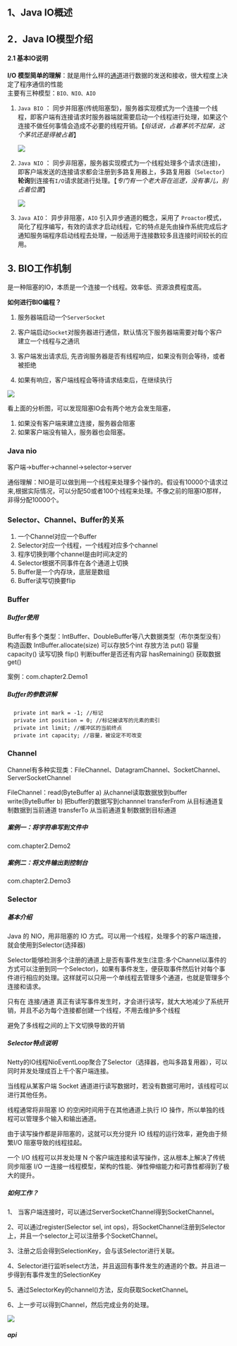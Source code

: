 ## 1、Java IO概述



## 2．Java IO模型介绍

#### 2.1 基本IO说明

**I/O 模型简单的理解**：就是用什么样的[通道](https://so.csdn.net/so/search?q=%E9%80%9A%E9%81%93&spm=1001.2101.3001.7020)进行数据的发送和接收，很大程度上决定了程序通信的性能  
主要有三种模型：`BIO、NIO、AIO`

1. `Java BIO` ： 同步并阻塞(传统阻塞型)，服务器实现模式为一个连接一个线程，即客户端有连接请求时服务器端就需要启动一个线程进行处理，如果这个连接不做任何事情会造成不必要的线程开销。【*俗话说，占着茅坑不拉屎，这个茅坑还是得被占着*】
   
   ![](./images/1.png)
2. `Java NIO` ： 同步非阻塞，服务器实现模式为一个线程处理多个请求(连接)，即客户端发送的连接请求都会注册到多路复用器上，多路复用器（`Selector`）**轮询**到连接有`I/O`请求就进行处理。【*专门有一个老大哥在巡逻，没有事儿，别占着位置*】
   
   ![](./images/2.png)
3. `Java AIO`： 异步非阻塞，`AIO` 引入异步通道的概念，采用了 `Proactor`模式，简化了程序编写，有效的请求才启动线程，它的特点是先由操作系统完成后才通知服务端程序启动线程去处理，一般适用于连接数较多且连接时间较长的应用。



## 3. BIO工作机制

是一种阻塞的IO，本质是一个连接一个线程。效率低、资源浪费程度高。

**如何进行BIO编程？**

1. 服务器端启动一个`ServerSocket`

2. 客户端启动`Socket`对服务器进行通信，默认情况下服务器端需要对每个客户 建立一个线程与之通讯

3. 客户端发出请求后, 先咨询服务器是否有线程响应，如果没有则会等待，或者被拒绝

4. 如果有响应，客户端线程会等待请求结束后，在继续执行

![](./images/3.png)

看上面的分析图，可以发现阻塞IO会有两个地方会发生阻塞，

1. 如果没有客户端来建立连接，服务器会阻塞
2. 如果客户端没有输入，服务器也会阻塞。

### Java nio
客户端->buffer->channel->selector->server

通俗理解：NIO是可以做到用一个线程来处理多个操作的。假设有10000个请求过来,根据实际情况，可以分配50或者100个线程来处理。不像之前的阻塞IO那样，非得分配10000个。

### Selector、Channel、Buffer的关系
1. 一个Channel对应一个Buffer
2. Selector对应一个线程，一个线程对应多个channel
3. 程序切换到哪个channel是由时间决定的
4. Selector根据不同事件在各个通道上切换
5. Buffer是一个内存块，底层是数组
6. Buffer读写切换要flip

### Buffer
##### Buffer使用
Buffer有多个类型：IntBuffer、DoubleBuffer等八大数据类型（布尔类型没有）
构造函数 IntBuffer.allocate(size) 可以存放5个int
存放方法 put()
容量 capacity()
读写切换 flip()
判断buffer是否还有内容 hasRemaining()
获取数据 get()

案例：com.chapter2.Demo1

##### Buffer的参数讲解
```
  private int mark = -1; //标记
  private int position = 0; //标记被读写的元素的索引
  private int limit; //缓冲区的当前终点
  private int capacity; //容量，被设定不可改变
```
### Channel
Channel有多种实现类：FileChannel、DatagramChannel、SocketChannel、ServerSocketChannel

FileChannel：read(ByteBuffer a) 从channel读取数据放到buffer
write(ByteBuffer b) 把buffer的数据写到channnel
transferFrom 从目标通道复制数据到当前通道
transferTo 从当前通道复制数据到目标通道

##### 案例一：将字符串写到文件中
com.chapter2.Demo2

##### 案例二：将文件输出到控制台
com.chapter2.Demo3


### Selector
##### 基本介绍
Java 的 NIO，用非阻塞的 IO 方式。可以用一个线程，处理多个的客户端连接，就会使用到Selector(选择器)

Selector能够检测多个注册的通道上是否有事件发生(注意:多个Channel以事件的方式可以注册到同一个Selector)，如果有事件发生，便获取事件然后针对每个事件进行相应的处理。这样就可以只用一个单线程去管理多个通道，也就是管理多个连接和请求。

只有在 连接/通道 真正有读写事件发生时，才会进行读写，就大大地减少了系统开销，并且不必为每个连接都创建一个线程，不用去维护多个线程

避免了多线程之间的上下文切换导致的开销

##### Selector特点说明
Netty的IO线程NioEventLoop聚合了Selector（选择器，也叫多路复用器），可以同时并发处理成百上千个客户端连接。

当线程从某客户端 Socket 通道进行读写数据时，若没有数据可用时，该线程可以进行其他任务。

线程通常将非阻塞 IO 的空闲时间用于在其他通道上执行 IO 操作，所以单独的线程可以管理多个输入和输出通道。

由于读写操作都是非阻塞的，这就可以充分提升 IO 线程的运行效率，避免由于频繁I/O 阻塞导致的线程挂起。

一个 I/O 线程可以并发处理 N 个客户端连接和读写操作，这从根本上解决了传统同步阻塞 I/O 一连接一线程模型，架构的性能、弹性伸缩能力和可靠性都得到了极大的提升。

##### 如何工作？
1、 当客户端连接时，可以通过ServerSocketChannel得到SocketChannel。

2、可以通过register(Selector sel, int ops)，将SocketChannel注册到Selector上，并且一个selector上可以注册多个SocketChannel。

3、注册之后会得到SelectionKey，会与该Selector进行关联。

4、Selector进行监听select方法，并且返回有事件发生的通道的个数。并且进一步得到有事件发生的SelectionKey

5、通过SelectorKey的channel()方法，反向获取SocketChannel。

6、上一步可以得到Channel，然后完成业务的处理。

![](./images/4.png)

##### api




